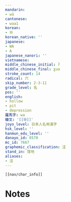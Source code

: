 ```yaml
---
mandarin:
- wā
cantonese:
- waa1
korean:
- 와
korean_native: ''
japanese:
- WA
- A
japanese_nanori: ''
vietnamese:
middle_chinese_initial: ʔ
middle_chinese_final: ɣua
stroke_count: 14
radical: 穴
skip_number: 2-3-11
grade_level: 名
pos: ''
english:
- hollow
- pit
- depression
羅馬字: wa
韓文: '[[와]]'
joyo_level: 日本人名用漢字
hsk_level: ''
hanmun_edu_level: ''
danayo_id: 8570
mc_id: 7667
graphemic_classification: 洼
stand_in: 窪地
aliases:
- 洼
---
```

```meta-bind-embed
[[nav/char_info]]
```

# Notes
